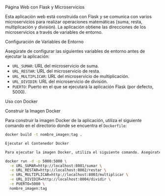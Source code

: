 Página Web con Flask y Microservicios

Esta aplicación web está construida con Flask y se comunica con varios microservicios para realizar operaciones matemáticas (suma, resta, multiplicación y división). La aplicación obtiene las direcciones de los microservicios a través de variables de entorno.

Configuración de Variables de Entorno

Asegúrate de configurar las siguientes variables de entorno antes de ejecutar la aplicación:

- `URL_SUMAR`: URL del microservicio de suma.
- `URL_RESTAR`: URL del microservicio de resta.
- `URL_MULTIPLICAR`: URL del microservicio de multiplicación.
- `URL_DIVIDIR`: URL del microservicio de división.
- `PUERTO`: Puerto en el que se ejecutará la aplicación Flask (por defecto, 5000).

Uso con Docker

Construir la Imagen Docker

Para construir la imagen Docker de la aplicación, utiliza el siguiente comando en el directorio donde se encuentra el `Dockerfile`:

```sh
docker build -t nombre_imagen:tag .

Ejecutar el Contenedor Docker

Para ejecutar la imagen Docker, utiliza el siguiente comando. Asegúrate de reemplazar las URLs y el puerto con los valores correctos:

docker run -d -p 5000:5000 \
  -e URL_SUMAR=http://localhost:8001/sumar \
  -e URL_RESTAR=http://localhost:8002/restar \
  -e URL_MULTIPLICAR=http://localhost:8003/multiplicar \
  -e URL_DIVIDIR=http://localhost:8004/dividir \
  -e PUERTO=5000 \
  nombre_imagen:tag

